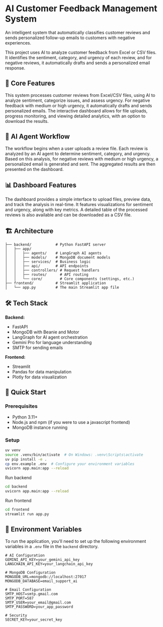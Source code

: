 # AI Customer Feedback Management System

An intelligent system that automatically classifies customer reviews and sends personalized follow-up emails to customers with negative experiences.

This project uses AI to analyze customer feedback from Excel or CSV files. It identifies the sentiment, category, and urgency of each review, and for negative reviews, it automatically drafts and sends a personalized email response.

## 🚀 Core Features

This system processes customer reviews from Excel/CSV files, using AI to analyze sentiment, categorize issues, and assess urgency. For negative feedback with medium or high urgency, it automatically drafts and sends personalized emails. The interactive dashboard allows for file uploads, progress monitoring, and viewing detailed analytics, with an option to download the results.

## 🤖 AI Agent Workflow

The workflow begins when a user uploads a review file. Each review is analyzed by an AI agent to determine sentiment, category, and urgency. Based on this analysis, for negative reviews with medium or high urgency, a personalized email is generated and sent. The aggregated results are then presented on the dashboard.

## 📊 Dashboard Features

The dashboard provides a simple interface to upload files, preview data, and track the analysis in real-time. It features visualizations for sentiment and urgency, along with key metrics. A detailed table of the processed reviews is also available and can be downloaded as a CSV file.

## 🏗️ Architecture

```
├── backend/           # Python FastAPI server
│   ├── app/
│   │   ├── agents/    # LangGraph AI agents
│   │   ├── models/    # MongoDB document models
│   │   ├── services/  # Business logic
│   │   ├── api/       # API endpoints
│   │   ├── controllers/ # Request handlers
│   │   ├── routes/      # API routing
│   │   └── core/        # Core components (settings, etc.)
├── frontend/          # Streamlit application
│   └── app.py         # The main Streamlit app file
```

## 🛠️ Tech Stack

**Backend:**

-   FastAPI
-   MongoDB with Beanie and Motor
-   LangGraph for AI agent orchestration
-   Gemini Pro for language understanding
-   SMTP for sending emails

**Frontend:**

-   Streamlit
-   Pandas for data manipulation
-   Plotly for data visualization

## 🚀 Quick Start

### Prerequisites

-   Python 3.11+
-   Node.js and npm (if you were to use a javascript frontend)
-   MongoDB instance running

### Setup

```bash
uv venv
source .venv/bin/activate  # On Windows: .venv\Scripts\activate
uv pip install -e .
cp env.example .env  # Configure your environment variables
uvicorn app.main:app --reload
```

Run backend
```bash
cd backend
uvicorn app.main:app --reload
```

Run frontend
```bash
cd frontend
streamlit run app.py
```

## 🔧 Environment Variables

To run the application, you'll need to set up the following environment variables in a `.env` file in the `backend` directory.

```env
# AI Configuration
GEMINI_API_KEY=your_gemini_api_key
LANGCHAIN_API_KEY=your_langchain_api_key

# MongoDB Configuration
MONGODB_URL=mongodb://localhost:27017
MONGODB_DATABASE=email_support_ai

# Email Configuration
SMTP_HOST=smtp.gmail.com
SMTP_PORT=587
SMTP_USER=your_email@gmail.com
SMTP_PASSWORD=your_app_password

# Security
SECRET_KEY=your_secret_key
```